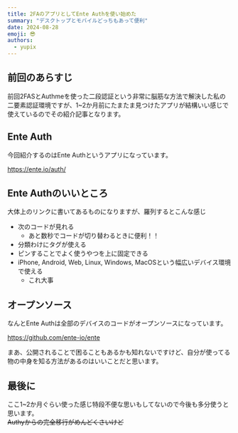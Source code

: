 ```yaml
---
title: 2FAのアプリとしてEnte Authを使い始めた
summary: "デスクトップとモバイルどっちもあって便利"
date: 2024-08-28
emoji: 😎
authors:
  - yupix
---
```


## 前回のあらすじ

前回2FASとAuthmeを使った二段認証という非常に脳筋な方法で解決した私の二要素認証環境ですが、1~2か月前にたまたま見つけたアプリが結構いい感じで使えているのでその紹介記事となります。

## Ente Auth

今回紹介するのはEnte Authというアプリになっています。

https://ente.io/auth/


## Ente Authのいいところ

大体上のリンクに書いてあるものになりますが、羅列するとこんな感じ

- 次のコードが見れる
    - あと数秒でコードが切り替わるときに便利！！
- 分類わけにタグが使える
- ピンすることでよく使うやつを上に固定できる
- iPhone, Android, Web, Linux, Windows, MacOSという幅広いデバイス環境で使える
    - これ大事

## オープンソース

なんとEnte Authは全部のデバイスのコードがオープンソースになっています。

https://github.com/ente-io/ente

まあ、公開されることで困ることもあるかも知れないですけど、自分が使ってる物の中身を知る方法があるのはいいことだと思います。


## 最後に

ここ1~2か月ぐらい使った感じ特段不便な思いもしてないので今後も多分使うと思います。  
~~Authyからの完全移行がめんどくさいけど~~
